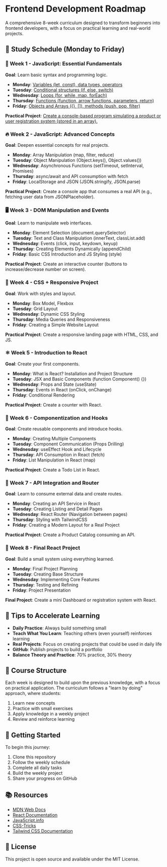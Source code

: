 # Frontend Development Roadmap

A comprehensive 8-week curriculum designed to transform beginners into frontend developers, with a focus on practical learning and real-world projects.

## 📅 Study Schedule (Monday to Friday)

### 🚀 Week 1 - JavaScript: Essential Fundamentals

**Goal**: Learn basic syntax and programming logic.

- **Monday**: [Variables (let, const), data types, operators](week1/monday.md)
- **Tuesday**: [Conditional structures (if, else, switch)](week1/tuesday.md)
- **Wednesday**: [Loops (for, while, map, forEach)](week1/wednesday.md)
- **Thursday**: [Functions (function, arrow functions, parameters, return)](week1/thursday.md)
- **Friday**: [Objects and Arrays ({}, []), methods (push, pop, filter)](week1/friday.md)

**Practical Project**: [Create a console-based program simulating a product or user registration system (stored in an array).](week1/week-project/project.md)

### 🔥 Week 2 - JavaScript: Advanced Concepts

**Goal**: Deepen essential concepts for real projects.

- **Monday**: Array Manipulation (map, filter, reduce)
- **Tuesday**: Object Manipulation (Object.keys(), Object.values())
- **Wednesday**: Asynchronous Functions (setTimeout, setInterval, Promises)
- **Thursday**: async/await and API consumption with fetch
- **Friday**: LocalStorage and JSON (JSON.stringify, JSON.parse)

**Practical Project**: Create a console app that consumes a real API (e.g., fetching user data from JSONPlaceholder).

### 🖥️ Week 3 - DOM Manipulation and Events

**Goal**: Learn to manipulate web interfaces.

- **Monday**: Element Selection (document.querySelector)
- **Tuesday**: Text and Class Manipulation (innerText, classList.add)
- **Wednesday**: Events (click, input, keydown, keyup)
- **Thursday**: Creating Elements Dynamically (appendChild)
- **Friday**: Basic CSS Introduction and JS Styling (style)

**Practical Project**: Create an interactive counter (buttons to increase/decrease number on screen).

### 🎨 Week 4 - CSS + Responsive Project

**Goal**: Work with styles and layout.

- **Monday**: Box Model, Flexbox
- **Tuesday**: Grid Layout
- **Wednesday**: Dynamic CSS Styling
- **Thursday**: Media Queries and Responsiveness
- **Friday**: Creating a Simple Website Layout

**Practical Project**: Create a responsive landing page with HTML, CSS, and JS.

### ⚛️ Week 5 - Introduction to React

**Goal**: Create your first components.

- **Monday**: What is React? Installation and Project Structure
- **Tuesday**: JSX and Basic Components (function Component() {})
- **Wednesday**: Props and State (useState)
- **Thursday**: Events in React (onClick, onChange)
- **Friday**: Conditional Rendering

**Practical Project**: Create a counter with React.

### 🔄 Week 6 - Componentization and Hooks

**Goal**: Create reusable components and introduce hooks.

- **Monday**: Creating Multiple Components
- **Tuesday**: Component Communication (Props Drilling)
- **Wednesday**: useEffect Hook and Lifecycle
- **Thursday**: API Consumption in React (fetch)
- **Friday**: List Manipulation in React (map)

**Practical Project**: Create a Todo List in React.

### 🔗 Week 7 - API Integration and Router

**Goal**: Learn to consume external data and create routes.

- **Monday**: Creating an API Service in React
- **Tuesday**: Creating Listing and Detail Pages
- **Wednesday**: React Router (Navigation between pages)
- **Thursday**: Styling with TailwindCSS
- **Friday**: Creating a Modern Layout for a Real Project

**Practical Project**: Create a Product Catalog consuming an API.

### 🚀 Week 8 - Final React Project

**Goal**: Build a small system using everything learned.

- **Monday**: Final Project Planning
- **Tuesday**: Creating Base Structure
- **Wednesday**: Implementing Core Features
- **Thursday**: Testing and Refining
- **Friday**: Project Presentation

**Final Project**: Create a mini Dashboard or registration system with React.

## 📌 Tips to Accelerate Learning

- **Daily Practice**: Always build something small
- **Teach What You Learn**: Teaching others (even yourself) reinforces learning
- **Real Projects**: Focus on creating projects that could be used in daily life
- **GitHub**: Publish projects to build a portfolio
- **Balance Theory and Practice**: 70% practice, 30% theory

## 🎯 Course Structure

Each week is designed to build upon the previous knowledge, with a focus on practical application. The curriculum follows a "learn by doing" approach, where students:

1. Learn new concepts
2. Practice with small exercises
3. Apply knowledge in a weekly project
4. Review and reinforce learning

## 🚀 Getting Started

To begin this journey:

1. Clone this repository
2. Follow the weekly schedule
3. Complete all daily tasks
4. Build the weekly project
5. Share your progress on GitHub

## 📚 Resources

- [MDN Web Docs](https://developer.mozilla.org/)
- [React Documentation](https://react.dev/)
- [JavaScript.info](https://javascript.info/)
- [CSS-Tricks](https://css-tricks.com/)
- [Tailwind CSS Documentation](https://tailwindcss.com/docs)

## 📝 License

This project is open source and available under the MIT License.
